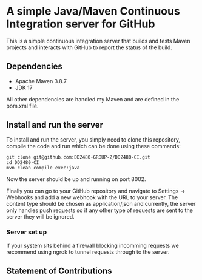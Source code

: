 # A simple Java/Maven Continuous Integration server for GitHub

This is a simple continuous integration server that builds and tests Maven projects and interacts with GitHub to report the status of the build.

## Dependencies

* Apache Maven 3.8.7
* JDK 17

All other dependencies are handled my Maven and are defined in the pom.xml file.

## Install and run the server

To install and run the server, you simply need to clone this repository, compile the code and run which can be done using these commands:  
```
git clone git@github.com:DD2480-GROUP-2/DD2480-CI.git
cd DD2480-CI
mvn clean compile exec:java
```

Now the server should be up and running on port 8002.  

Finally you can go to your GitHub repository and navigate to Settings -> Webhooks and add a new webhook with the URL to your server. The content type should be chosen as application/json and currently, the server only handles push requests so if any other type of requests are sent to the server they will be ignored. 

### Server set up

If your system sits behind a firewall blocking incomming requests we recommend using ngrok to tunnel requests through to the server.

## Statement of Contributions
